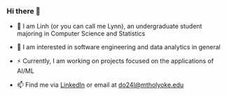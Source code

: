 ### Hi there 👋

<!--
**LynnHaDo/LynnHaDo** is a ✨ _special_ ✨ repository because its `README.md` (this file) appears on your GitHub profile.

Here are some ideas to get you started:

- 🔭 I’m currently working on ...
- 🌱 I’m currently learning ...
- 👯 I’m looking to collaborate on ...
- 🤔 I’m looking for help with ...
- 💬 Ask me about ...
- 📫 How to reach me: ...
- 😄 Pronouns: ...
- ⚡ Fun fact: ...
-->

- 🌱 I am Linh (or you can call me Lynn), an undergraduate student majoring in Computer Science and Statistics

- 🔭 I am interested in software engineering and data analytics in general
  
- ⚡ Currently, I am working on projects focused on the applications of AI/ML
  
- 📫 Find me via [LinkedIn](https://www.linkedin.com/in/linh-do-0327371b2/) or email at do24l@mtholyoke.edu

